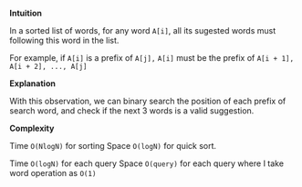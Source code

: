 **Intuition**

In a sorted list of words,
for any word `A[i]`,
all its sugested words must following this word in the list.

For example, if `A[i]` is a prefix of `A[j],`
`A[i]` must be the prefix of `A[i + 1], A[i + 2], ..., A[j]`

**Explanation**

With this observation,
we can binary search the position of each prefix of search word,
and check if the next 3 words is a valid suggestion.


**Complexity**

Time `O(NlogN)` for sorting
Space `O(logN)` for quick sort.

Time `O(logN)` for each query
Space `O(query)` for each query
where I take word operation as `O(1)`
